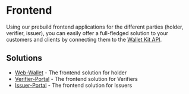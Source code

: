 # Frontend

Using our prebuild frontend applications for the different parties (holder, verifier, issuer), you can easily offer a full-fledged solution to your customers and clients by connecting them to the [Wallet Kit API](rest-apis.md).

## Solutions

* [Web-Wallet](https://github.com/walt-id/waltid-web-wallet) - The frontend solution for holder
* [Verifier-Portal](https://github.com/walt-id/waltid-verifier-portal) - The frontend solution for Verifiers
* [Issuer-Portal](https://github.com/walt-id/waltid-issuer-portal) - The frontend solution for Issuers
